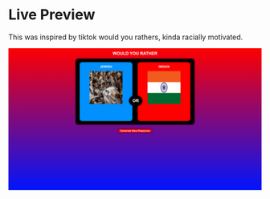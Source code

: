 # Live Preview 

This was inspired by tiktok would you rathers, kinda racially motivated.

![Preview Image](Preview.png)